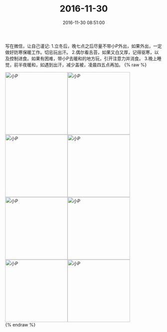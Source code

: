 ﻿---
title: "2016-11-30"
date: 2016-11-30 08:51:00
tags: 文字
categories: 妈妈
---
写在微信，让自己谨记:
1.立冬后，晚七点之后尽量不带小P外出，如果外出，一定做好防寒保暖工作。切忌玩出汗。
2.偶尔看舌苔，如果又白又厚，记得驱寒，以及控制进食。如果有困难，带小P去暖和的地方玩，引开注意力并消食。
3.晚上睡觉，前半夜暖和，如遇到出汗，减少盖被，凌晨四五点再加。
{% raw %}
<div style="width:500 px">
<div style="float:left; width:100 px"><img src="/images/微信图片_20171012152123.jpg" width="200" alt="小P"></div>
<div style="float:left; width:100 px"><img src="/images/微信图片_20171012152133.jpg" width="200" alt="小P"></div>
<div style="float:left; width:100 px"><img src="/images/微信图片_20171012152141.jpg" width="200" alt="小P"></div>
<div style="float:left; width:100 px"><img src="/images/微信图片_20171012152149.jpg" width="200" alt="小P"></div>
<div style="float:left; width:100 px"><img src="/images/微信图片_20171012152159.jpg" width="200" alt="小P"></div>
<div style="float:left; width:100 px"><img src="/images/微信图片_20171012152208.jpg" width="200" alt="小P"></div>
<div style="float:left; width:100 px"><img src="/images/微信图片_20171012152216.jpg" width="200" alt="小P"></div>
<div style="float:left; width:100 px"><img src="/images/微信图片_20171012152224.jpg" width="200" alt="小P"></div>
<div style="clear:both"></div>
</div>
{% endraw %}
